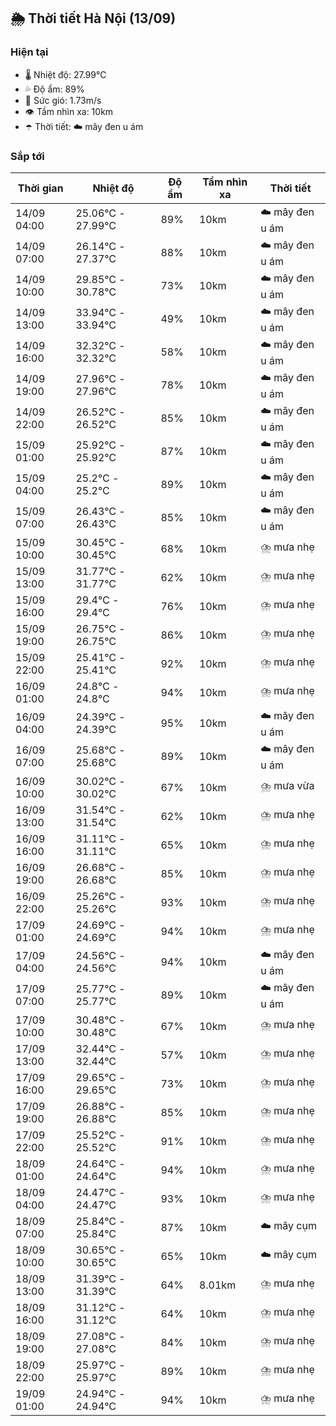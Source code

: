 ## 🌦️ Thời tiết Hà Nội (13/09)

### Hiện tại

- 🌡️ Nhiệt độ: 27.99℃
- 💦 Độ ẩm: 89%
- 💨 Sức gió: 1.73m/s
- 👁️ Tầm nhìn xa: 10km
- ☂️ Thời tiết: ☁️ mây đen u ám

### Sắp tới

| Thời gian | Nhiệt độ | Độ ẩm | Tầm nhìn xa | Thời tiết |
| --- | --- | --- | --- | --- |
| 14/09 04:00 | 25.06℃ - 27.99℃ | 89% | 10km | ☁️ mây đen u ám |
| 14/09 07:00 | 26.14℃ - 27.37℃ | 88% | 10km | ☁️ mây đen u ám |
| 14/09 10:00 | 29.85℃ - 30.78℃ | 73% | 10km | ☁️ mây đen u ám |
| 14/09 13:00 | 33.94℃ - 33.94℃ | 49% | 10km | ☁️ mây đen u ám |
| 14/09 16:00 | 32.32℃ - 32.32℃ | 58% | 10km | ☁️ mây đen u ám |
| 14/09 19:00 | 27.96℃ - 27.96℃ | 78% | 10km | ☁️ mây đen u ám |
| 14/09 22:00 | 26.52℃ - 26.52℃ | 85% | 10km | ☁️ mây đen u ám |
| 15/09 01:00 | 25.92℃ - 25.92℃ | 87% | 10km | ☁️ mây đen u ám |
| 15/09 04:00 | 25.2℃ - 25.2℃ | 89% | 10km | ☁️ mây đen u ám |
| 15/09 07:00 | 26.43℃ - 26.43℃ | 85% | 10km | ☁️ mây đen u ám |
| 15/09 10:00 | 30.45℃ - 30.45℃ | 68% | 10km | ⛈️ mưa nhẹ |
| 15/09 13:00 | 31.77℃ - 31.77℃ | 62% | 10km | ⛈️ mưa nhẹ |
| 15/09 16:00 | 29.4℃ - 29.4℃ | 76% | 10km | ⛈️ mưa nhẹ |
| 15/09 19:00 | 26.75℃ - 26.75℃ | 86% | 10km | ⛈️ mưa nhẹ |
| 15/09 22:00 | 25.41℃ - 25.41℃ | 92% | 10km | ⛈️ mưa nhẹ |
| 16/09 01:00 | 24.8℃ - 24.8℃ | 94% | 10km | ⛈️ mưa nhẹ |
| 16/09 04:00 | 24.39℃ - 24.39℃ | 95% | 10km | ☁️ mây đen u ám |
| 16/09 07:00 | 25.68℃ - 25.68℃ | 89% | 10km | ☁️ mây đen u ám |
| 16/09 10:00 | 30.02℃ - 30.02℃ | 67% | 10km | ⛈️ mưa vừa |
| 16/09 13:00 | 31.54℃ - 31.54℃ | 62% | 10km | ⛈️ mưa nhẹ |
| 16/09 16:00 | 31.11℃ - 31.11℃ | 65% | 10km | ⛈️ mưa nhẹ |
| 16/09 19:00 | 26.68℃ - 26.68℃ | 85% | 10km | ⛈️ mưa nhẹ |
| 16/09 22:00 | 25.26℃ - 25.26℃ | 93% | 10km | ⛈️ mưa nhẹ |
| 17/09 01:00 | 24.69℃ - 24.69℃ | 94% | 10km | ⛈️ mưa nhẹ |
| 17/09 04:00 | 24.56℃ - 24.56℃ | 94% | 10km | ☁️ mây đen u ám |
| 17/09 07:00 | 25.77℃ - 25.77℃ | 89% | 10km | ☁️ mây đen u ám |
| 17/09 10:00 | 30.48℃ - 30.48℃ | 67% | 10km | ⛈️ mưa nhẹ |
| 17/09 13:00 | 32.44℃ - 32.44℃ | 57% | 10km | ⛈️ mưa nhẹ |
| 17/09 16:00 | 29.65℃ - 29.65℃ | 73% | 10km | ⛈️ mưa nhẹ |
| 17/09 19:00 | 26.88℃ - 26.88℃ | 85% | 10km | ⛈️ mưa nhẹ |
| 17/09 22:00 | 25.52℃ - 25.52℃ | 91% | 10km | ⛈️ mưa nhẹ |
| 18/09 01:00 | 24.64℃ - 24.64℃ | 94% | 10km | ⛈️ mưa nhẹ |
| 18/09 04:00 | 24.47℃ - 24.47℃ | 93% | 10km | ⛈️ mưa nhẹ |
| 18/09 07:00 | 25.84℃ - 25.84℃ | 87% | 10km | ☁️ mây cụm |
| 18/09 10:00 | 30.65℃ - 30.65℃ | 65% | 10km | ☁️ mây cụm |
| 18/09 13:00 | 31.39℃ - 31.39℃ | 64% | 8.01km | ⛈️ mưa nhẹ |
| 18/09 16:00 | 31.12℃ - 31.12℃ | 64% | 10km | ⛈️ mưa nhẹ |
| 18/09 19:00 | 27.08℃ - 27.08℃ | 84% | 10km | ⛈️ mưa nhẹ |
| 18/09 22:00 | 25.97℃ - 25.97℃ | 89% | 10km | ⛈️ mưa nhẹ |
| 19/09 01:00 | 24.94℃ - 24.94℃ | 94% | 10km | ⛈️ mưa nhẹ |
